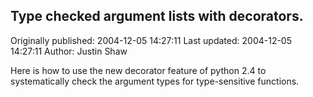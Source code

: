 ## Type checked argument lists with decorators.

Originally published: 2004-12-05 14:27:11
Last updated: 2004-12-05 14:27:11
Author: Justin Shaw

Here is how to use the new decorator feature of python 2.4 to systematically check the argument types for type-sensitive functions.